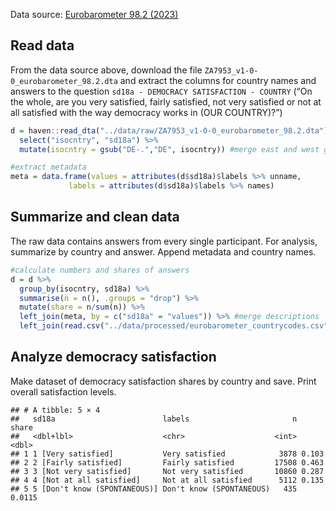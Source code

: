 Data source: [Eurobarometer 98.2
(2023)](https://search.gesis.org/research_data/ZA7953)

## Read data

From the data source above, download the file
`ZA7953_v1-0-0_eurobarometer_98.2.dta` and extract the columns for
country names and answers to the question
`sd18a - DEMOCRACY SATISFACTION - COUNTRY` (“On the whole, are you very
satisfied, fairly satisfied, not very satisfied or not at all satisfied
with the way democracy works in (OUR COUNTRY)?”)

``` r
d = haven::read_dta("../data/raw/ZA7953_v1-0-0_eurobarometer_98.2.dta") %>% 
  select("isocntry", "sd18a") %>%
  mutate(isocntry = gsub("DE-.","DE", isocntry)) #merge east and west germany

#extract metadata
meta = data.frame(values = attributes(d$sd18a)$labels %>% unname,
             labels = attributes(d$sd18a)$labels %>% names)
```

## Summarize and clean data

The raw data contains answers from every single participant. For
analysis, summarize by country and answer. Append metadata and country
names.

``` r
#calculate numbers and shares of answers
d = d %>%
  group_by(isocntry, sd18a) %>%
  summarise(n = n(), .groups = "drop") %>% 
  mutate(share = n/sum(n)) %>% 
  left_join(meta, by = c("sd18a" = "values")) %>% #merge descriptions
  left_join(read.csv("../data/processed/eurobarometer_countrycodes.csv"), by = join_by(isocntry)) #merge country names
```

## Analyze democracy satisfaction

Make dataset of democracy satisfaction shares by country and save. Print
overall satisfaction levels.

    ## # A tibble: 5 × 4
    ##   sd18a                        labels                       n  share
    ##   <dbl+lbl>                    <chr>                    <int>  <dbl>
    ## 1 1 [Very satisfied]           Very satisfied            3878 0.103 
    ## 2 2 [Fairly satisfied]         Fairly satisfied         17508 0.463 
    ## 3 3 [Not very satisfied]       Not very satisfied       10860 0.287 
    ## 4 4 [Not at all satisfied]     Not at all satisfied      5112 0.135 
    ## 5 5 [Don't know (SPONTANEOUS)] Don't know (SPONTANEOUS)   435 0.0115
